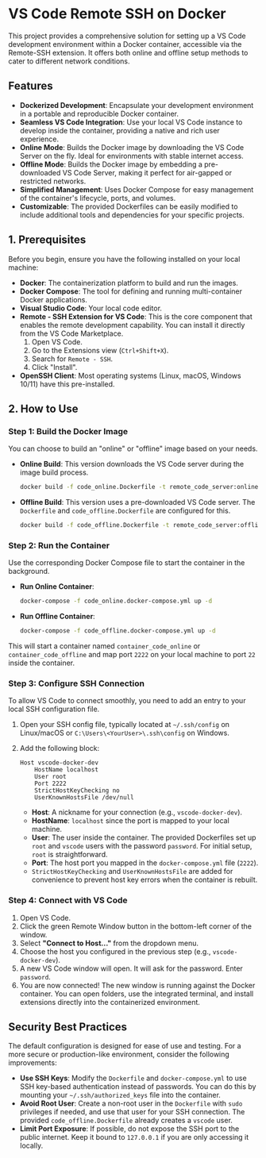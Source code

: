 # VS Code Remote SSH on Docker

This project provides a comprehensive solution for setting up a VS Code development environment within a Docker container, accessible via the Remote-SSH extension. It offers both online and offline setup methods to cater to different network conditions.

## Features

-   **Dockerized Development**: Encapsulate your development environment in a portable and reproducible Docker container.
-   **Seamless VS Code Integration**: Use your local VS Code instance to develop inside the container, providing a native and rich user experience.
-   **Online Mode**: Builds the Docker image by downloading the VS Code Server on the fly. Ideal for environments with stable internet access.
-   **Offline Mode**: Builds the Docker image by embedding a pre-downloaded VS Code Server, making it perfect for air-gapped or restricted networks.
-   **Simplified Management**: Uses Docker Compose for easy management of the container's lifecycle, ports, and volumes.
-   **Customizable**: The provided Dockerfiles can be easily modified to include additional tools and dependencies for your specific projects.

## 1. Prerequisites

Before you begin, ensure you have the following installed on your local machine:

-   **Docker**: The containerization platform to build and run the images.
-   **Docker Compose**: The tool for defining and running multi-container Docker applications.
-   **Visual Studio Code**: Your local code editor.
-   **Remote - SSH Extension for VS Code**: This is the core component that enables the remote development capability. You can install it directly from the VS Code Marketplace.
    1.  Open VS Code.
    2.  Go to the Extensions view (`Ctrl+Shift+X`).
    3.  Search for `Remote - SSH`.
    4.  Click "Install".
-   **OpenSSH Client**: Most operating systems (Linux, macOS, Windows 10/11) have this pre-installed.

## 2. How to Use

### Step 1: Build the Docker Image

You can choose to build an "online" or "offline" image based on your needs.

-   **Online Build**: This version downloads the VS Code server during the image build process.
    ```bash
    docker build -f code_online.Dockerfile -t remote_code_server:online .
    ```

-   **Offline Build**: This version uses a pre-downloaded VS Code server. The `Dockerfile` and `code_offline.Dockerfile` are configured for this.
    ```bash
    docker build -f code_offline.Dockerfile -t remote_code_server:offline .
    ```

### Step 2: Run the Container

Use the corresponding Docker Compose file to start the container in the background.

-   **Run Online Container**:
    ```bash
    docker-compose -f code_online.docker-compose.yml up -d
    ```

-   **Run Offline Container**:
    ```bash
    docker-compose -f code_offline.docker-compose.yml up -d
    ```

This will start a container named `container_code_online` or `container_code_offline` and map port `2222` on your local machine to port `22` inside the container.

### Step 3: Configure SSH Connection

To allow VS Code to connect smoothly, you need to add an entry to your local SSH configuration file.

1.  Open your SSH config file, typically located at `~/.ssh/config` on Linux/macOS or `C:\Users\<YourUser>\.ssh\config` on Windows.
2.  Add the following block:

    ```ssh-config
    Host vscode-docker-dev
        HostName localhost
        User root
        Port 2222
        StrictHostKeyChecking no
        UserKnownHostsFile /dev/null
    ```

    -   **Host**: A nickname for your connection (e.g., `vscode-docker-dev`).
    -   **HostName**: `localhost` since the port is mapped to your local machine.
    -   **User**: The user inside the container. The provided Dockerfiles set up `root` and `vscode` users with the password `password`. For initial setup, `root` is straightforward.
    -   **Port**: The host port you mapped in the `docker-compose.yml` file (`2222`).
    -   `StrictHostKeyChecking` and `UserKnownHostsFile` are added for convenience to prevent host key errors when the container is rebuilt.

### Step 4: Connect with VS Code

1.  Open VS Code.
2.  Click the green Remote Window button in the bottom-left corner of the window.
3.  Select **"Connect to Host..."** from the dropdown menu.
4.  Choose the host you configured in the previous step (e.g., `vscode-docker-dev`).
5.  A new VS Code window will open. It will ask for the password. Enter `password`.
6.  You are now connected! The new window is running against the Docker container. You can open folders, use the integrated terminal, and install extensions directly into the containerized environment.

## Security Best Practices

The default configuration is designed for ease of use and testing. For a more secure or production-like environment, consider the following improvements:

-   **Use SSH Keys**: Modify the `Dockerfile` and `docker-compose.yml` to use SSH key-based authentication instead of passwords. You can do this by mounting your `~/.ssh/authorized_keys` file into the container.
-   **Avoid Root User**: Create a non-root user in the `Dockerfile` with `sudo` privileges if needed, and use that user for your SSH connection. The provided `code_offline.Dockerfile` already creates a `vscode` user.
-   **Limit Port Exposure**: If possible, do not expose the SSH port to the public internet. Keep it bound to `127.0.0.1` if you are only accessing it locally.